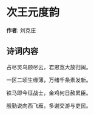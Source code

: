 # 次王元度韵

**作者**: 刘克庄

## 诗词内容

占尽灵乌顾尽云，君恩宽大放归闽。

一区二顷生缘薄，万绪千条素发新。

铁马即今征战士，金鸡何日赦累臣。

殷勤说向西飞雁，多谢交游与吏民。


